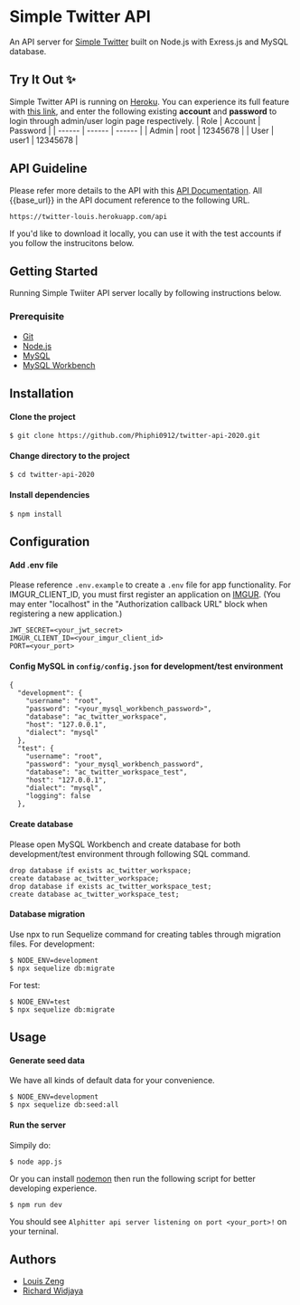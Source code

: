 # Simple Twitter API
An API server for [Simple Twitter](https://zheanzheng.github.io/vue_twitter/signin) built on Node.js with Exress.js and MySQL database.
## Try It Out ✨
Simple Twitter API is running on [Heroku](heroku.com). You can experience its full feature with [this link](https://zheanzheng.github.io/vue_twitter/signin), and enter the following existing **account** and **password** to login through admin/user login page respectively.
| Role | Account | Password |
| ------ | ------ | ------ |
| Admin | root | 12345678 |
| User | user1 | 12345678 |

## API Guideline
Please refer more details to the API with this [API Documentation](https://documenter.getpostman.com/view/18991958/UVknuGu4). All {{base_url}} in the API document reference to the following URL.
```
https://twitter-louis.herokuapp.com/api
```
If you'd like to download it locally, you can use it with the test accounts if you follow the instrucitons below.

## Getting Started
Running Simple Twiiter API server locally by following instructions below.

### Prerequisite
- [Git](https://git-scm.com/downloads)
- [Node.js](https://nodejs.org/en/download/)
- [MySQL](https://dev.mysql.com/downloads/mysql/)
- [MySQL Workbench](https://dev.mysql.com/downloads/mysql/)

## Installation
#### Clone the project
```
$ git clone https://github.com/Phiphi0912/twitter-api-2020.git
```
####  Change directory to the project
```
$ cd twitter-api-2020
```
#### Install dependencies
```
$ npm install
```
## Configuration
#### Add .env file
Please reference `.env.example` to create a `.env` file for app functionality.
For IMGUR_CLIENT_ID, you must first register an application on [IMGUR](https://api.imgur.com/oauth2/addclient).
(You may enter "localhost" in the "Authorization callback URL" block when registering a new application.)
```
JWT_SECRET=<your_jwt_secret>
IMGUR_CLIENT_ID=<your_imgur_client_id>
PORT=<your_port>
```

#### Config MySQL in `config/config.json` for development/test environment

```
{
  "development": {
    "username": "root",
    "password": "<your_mysql_workbench_password>",
    "database": "ac_twitter_workspace",
    "host": "127.0.0.1",
    "dialect": "mysql"
  },
  "test": {
    "username": "root",
    "password": "your_mysql_workbench_password",
    "database": "ac_twitter_workspace_test",
    "host": "127.0.0.1",
    "dialect": "mysql",
    "logging": false
  },
```

#### Create database
Please open MySQL Workbench and create database for both development/test environment through following SQL command.
```
drop database if exists ac_twitter_workspace;
create database ac_twitter_workspace;
drop database if exists ac_twitter_workspace_test;
create database ac_twitter_workspace_test;
```

#### Database migration
Use npx to run Sequelize command for creating tables through migration files.
For development:
```
$ NODE_ENV=development
$ npx sequelize db:migrate
```
For test:
```
$ NODE_ENV=test
$ npx sequelize db:migrate
```

## Usage
#### Generate seed data
We have all kinds of default data for your convenience. 
```
$ NODE_ENV=development
$ npx sequelize db:seed:all
```
#### Run the server
Simpily do:
```
$ node app.js
```
Or you can install [nodemon](https://www.npmjs.com/package/nodemon) then run the following script for better developing experience.
```
$ npm run dev
```
You should see `Alphitter api server listening on port <your_port>!` on your terninal.

## Authors
- [Louis Zeng](https://github.com/Phiphi0912)
- [Richard Widjaya](https://github.com/ricwidjaya)

